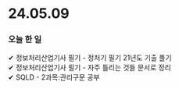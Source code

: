 # 24.05.09
### 오늘  한 일
✔ 정보처리산업기사 필기 - 정처기 필기 21년도 기출 풀기 <br>
✔ 정보처리산업기사 필기 - 자주 틀리는 것들 문서로 정리 <br>
✔ SQLD - 2과목:관리구문 공부 <br>
